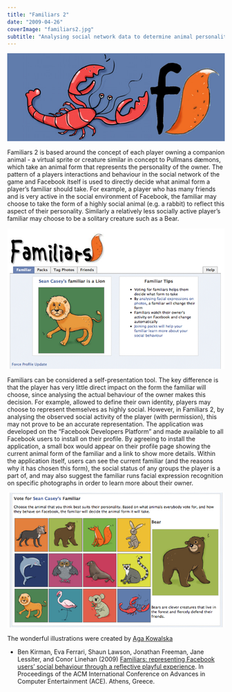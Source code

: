 ```yaml
---
title: "Familiars 2"
date: "2009-04-26"
coverImage: "familiars2.jpg"
subtitle: "Analysing social network data to determine animal personality"
---
```


<img src="images/familiars2.jpg" alt="A charming illustration of a lobster next to the game logo, a stylised F with a fox tail" width="800">

Familiars 2 is based around the concept of each player owning a companion animal - a virtual sprite or creature similar in concept to Pullmans dæmons, which take an animal form that represents the personality of the owner. The pattern of a players interactions and behaviour in the social network of the game and Facebook itself is used to directly decide what animal form a player’s familiar should take. For example, a player who has many friends and is very active in the social environment of Facebook, the familiar may choose to take the form of a highly social animal (e.g. a rabbit) to reflect this aspect of their personality. Similarly a relatively less socially active player’s familiar may choose to be a solitary creature such as a Bear.

<img src="images/Picture-20.png" alt="A screenshot of a Facebook page showing the Familiars 2 interface. It shows the users familiar is a Lion, along with some instructions." width="800">

Familiars can be considered a self-presentation tool. The key difference is that the player has very little direct impact on the form the familiar will choose, since analysing the actual behaviour of the owner makes this decision. For example, allowed to define their own identity, players may choose to represent themselves as highly social. However, in Familiars 2, by analysing the observed social activity of the player (with permission), this may not prove to be an accurate representation. The application was developed on the “Facebook Developers Platform” and made available to all Facebook users to install on their profile. By agreeing to install the application, a small box would appear on their profile page showing the current animal form of the familiar and a link to show more details. Within the application itself, users can see the current familiar (and the reasons why it has chosen this form), the social status of any groups the player is a part of, and may also suggest the familiar runs facial expression recognition on specific photographs in order to learn more about their owner.

<img src="images/Picture-21.png" alt="A screenshot of the Familiars 2 voting interface. It shows the user, and a selection of animals they can choose to vote for." width="800">

The wonderful illustrations were created by [Aga Kowalska](https://www.instagram.com/agakowalskastudio_lincoln)

* Ben Kirman, Eva Ferrari, Shaun Lawson, Jonathan Freeman, Jane Lessiter, and Conor Linehan (2009) [Familiars: representing Facebook users’ social behaviour through a reflective playful experience](/papers/Kirman2009Familiars.pdf). In Proceedings of the ACM International Conference on Advances in Computer Entertainment (ACE). Athens, Greece.